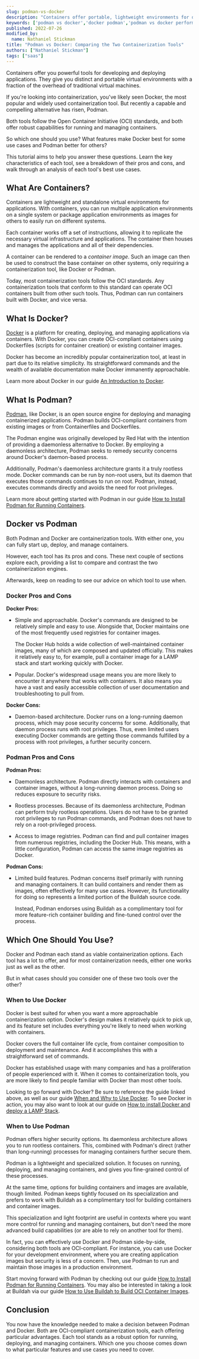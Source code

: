 ```yaml
---
slug: podman-vs-docker
description: "Containers offer portable, lightweight environments for developing and deploying applications. And while Docker has been the most popular containerization tool, Podman has arisen as a compelling alternative. What sets the two tools apart, and when should you use one over the other? Find out in this tutorial comparing Podman and Docker."
keywords: ['podman vs docker','docker podman','podman vs docker performance']
published: 2022-07-26
modified_by:
  name: Nathaniel Stickman
title: "Podman vs Docker: Comparing the Two Containerization Tools"
authors: ["Nathaniel Stickman"]
tags: ["saas"]
---
```


Containers offer you powerful tools for developing and deploying applications. They give you distinct and portable virtual environments with a fraction of the overhead of traditional virtual machines.

If you're looking into containerization, you've likely seen Docker, the most popular and widely used containerization tool. But recently a capable and compelling alternative has risen, Podman.

Both tools follow the Open Container Initiative (OCI) standards, and both offer robust capabilities for running and managing containers.

So which one should you use? What features make Docker best for some use cases and Podman better for others?

This tutorial aims to help you answer these questions. Learn the key characteristics of each tool, see a breakdown of their pros and cons, and walk through an analysis of each tool's best use cases.

## What Are Containers?

Containers are lightweight and standalone virtual environments for applications. With containers, you can run multiple application environments on a single system or package application environments as images for others to easily run on different systems.

Each container works off a set of instructions, allowing it to replicate the necessary virtual infrastructure and applications. The container then houses and manages the applications and all of their dependencies.

A container can be rendered to a *container image*. Such an image can then be used to construct the base container on other systems, only requiring a containerization tool, like Docker or Podman.

Today, most containerization tools follow the OCI standards. Any containerization tools that conform to this standard can operate OCI containers built from other such tools. Thus, Podman can run containers built with Docker, and vice versa.

## What Is Docker?

[Docker](https://www.docker.com/) is a platform for creating, deploying, and managing applications via containers. With Docker, you can create OCI-compliant containers using Dockerfiles (scripts for container creation) or existing container images.

Docker has become an incredibly popular containerization tool, at least in part due to its relative simplicity. Its straightforward commands and the wealth of available documentation make Docker immanently approachable.

Learn more about Docker in our guide [An Introduction to Docker](/docs/guides/introduction-to-docker/).

## What Is Podman?

[Podman](https://podman.io/), like Docker, is an open source engine for deploying and managing containerized applications. Podman builds OCI-compliant containers from existing images or from Containerfiles and Dockerfiles.

The Podman engine was originally developed by Red Hat with the intention of providing a daemonless alternative to Docker. By employing a daemonless architecture, Podman seeks to remedy security concerns around Docker's daemon-based process.

Additionally, Podman's daemonless architecture grants it a truly rootless mode. Docker commands can be run by non-root users, but its daemon that executes those commands continues to run on root. Podman, instead, executes commands directly and avoids the need for root privileges.

Learn more about getting started with Podman in our guide [How to Install Podman for Running Containers](/docs/guides/using-podman/).

## Docker vs Podman

Both Podman and Docker are containerization tools. With either one, you can fully start up, deploy, and manage containers.

However, each tool has its pros and cons. These next couple of sections explore each, providing a list to compare and contrast the two containerization engines.

Afterwards, keep on reading to see our advice on which tool to use when.

### Docker Pros and Cons

**Docker Pros:**

-   Simple and approachable. Docker's commands are designed to be relatively simple and easy to use. Alongside that, Docker maintains one of the most frequently used registries for container images.

    The Docker Hub holds a wide collection of well-maintained container images, many of which are composed and updated officially. This makes it relatively easy to, for example, pull a container image for a LAMP stack and start working quickly with Docker.

-   Popular. Docker's widespread usage means you are more likely to encounter it anywhere that works with containers. It also means you have a vast and easily accessible collection of user documentation and troubleshooting to pull from.

**Docker Cons:**

-   Daemon-based architecture. Docker runs on a long-running daemon process, which may pose security concerns for some. Additionally, that daemon process runs with root privileges. Thus, even limited users executing Docker commands are getting those commands fulfilled by a process with root privileges, a further security concern.

### Podman Pros and Cons

**Podman Pros:**

-   Daemonless architecture. Podman directly interacts with containers and container images, without a long-running daemon process. Doing so reduces exposure to security risks.

-   Rootless processes. Because of its daemonless architecture, Podman can perform truly rootless operations. Users do not have to be granted root privileges to run Podman commands, and Podman does not have to rely on a root-privileged process.

-   Access to image registries. Podman can find and pull container images from numerous registries, including the Docker Hub. This means, with a little configuration, Podman can access the same image registries as Docker.

**Podman Cons:**

-   Limited build features. Podman concerns itself primarily with running and managing containers. It can build containers and render them as images, often effectively for many use cases. However, its functionality for doing so represents a limited portion of the Buildah source code.

    Instead, Podman endorses using Buildah as a complimentary tool for more feature-rich container building and fine-tuned control over the process.

## Which One Should You Use?

Docker and Podman each stand as viable containerization options. Each tool has a lot to offer, and for most containerization needs, either one works just as well as the other.

But in what cases should you consider one of these two tools over the other?

### When to Use Docker

Docker is best suited for when you want a more approachable containerization option. Docker's design makes it relatively quick to pick up, and its feature set includes everything you're likely to need when working with containers.

Docker covers the full container life cycle, from container composition to deployment and maintenance. And it accomplishes this with a straightforward set of commands.

Docker has established usage with many companies and has a proliferation of people experienced with it. When it comes to containerization tools, you are more likely to find people familiar with Docker than most other tools.

Looking to go forward with Docker? Be sure to reference the guide linked above, as well as our guide [When and Why to Use Docker](/docs/guides/when-and-why-to-use-docker/). To see Docker in action, you may also want to look at our guide on [How to install Docker and deploy a LAMP Stack](/docs/guides/how-to-install-docker-and-deploy-a-lamp-stack/).

### When to Use Podman

Podman offers higher security options. Its daemonless architecture allows you to run rootless containers. This, combined with Podman's direct (rather than long-running) processes for managing containers further secure them.

Podman is a lightweight and specialized solution. It focuses on running, deploying, and managing containers, and gives you fine-grained control of these processes.

At the same time, options for building containers and images are available, though limited. Podman keeps tightly focused on its specialization and prefers to work with Buildah as a complimentary tool for building containers and container images.

This specialization and light footprint are useful in contexts where you want more control for running and managing containers, but don't need the more advanced build capabilities (or are able to rely on another tool for them).

In fact, you can effectively use Docker and Podman side-by-side, considering both tools are OCI-compliant. For instance, you can use Docker for your development environment, where you are creating application images but security is less of a concern. Then, use Podman to run and maintain those images in a production environment.

Start moving forward with Podman by checking out our guide [How to Install Podman for Running Containers](/docs/guides/using-podman/). You may also be interested in taking a look at Buildah via our guide [How to Use Buildah to Build OCI Container Images](/docs/guides/using-buildah-oci-images/).

## Conclusion

You now have the knowledge needed to make a decision between Podman and Docker. Both are OCI-compliant containerization tools, each offering particular advantages. Each tool stands as a robust option for running, deploying, and managing containers. Which one you choose comes down to what particular features and use cases you need to cover.
